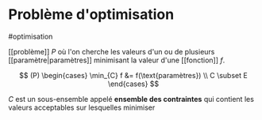 # Problème d'optimisation
#optimisation 

[[problème]] $P$ où l'on cherche les valeurs d'un ou de plusieurs [[paramètre|paramètres]] minimisant la valeur d'une [[fonction]] $f$.

$$
(P) \begin{cases}
	\min_{C} f &= f(\text{paramètres}) \\
	C \subset E
\end{cases}
$$

$C$ est un sous-ensemble appelé **ensemble des contraintes** qui contient les valeurs acceptables sur lesquelles minimiser